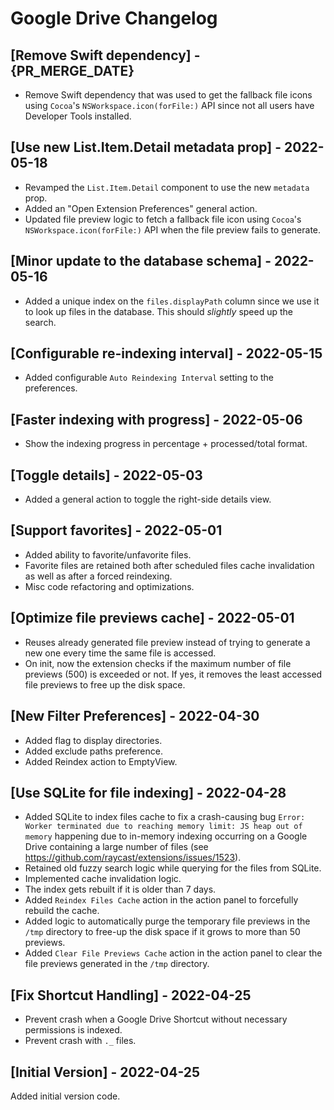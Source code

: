 # Google Drive Changelog

## [Remove Swift dependency] - {PR_MERGE_DATE}

- Remove Swift dependency that was used to get the fallback file icons using `Cocoa`'s `NSWorkspace.icon(forFile:)` API since not all users have Developer Tools installed.

## [Use new List.Item.Detail metadata prop] - 2022-05-18

- Revamped the `List.Item.Detail` component to use the new `metadata` prop.
- Added an "Open Extension Preferences" general action.
- Updated file preview logic to fetch a fallback file icon using `Cocoa`'s `NSWorkspace.icon(forFile:)` API when the file preview fails to generate.

## [Minor update to the database schema] - 2022-05-16

- Added a unique index on the `files.displayPath` column since we use it to look up files in the database. This should _slightly_ speed up the search.

## [Configurable re-indexing interval] - 2022-05-15

- Added configurable `Auto Reindexing Interval` setting to the preferences.

## [Faster indexing with progress] - 2022-05-06

- Show the indexing progress in percentage + processed/total format.

## [Toggle details] - 2022-05-03

- Added a general action to toggle the right-side details view.

## [Support favorites] - 2022-05-01

- Added ability to favorite/unfavorite files.
- Favorite files are retained both after scheduled files cache invalidation as well as after a forced reindexing.
- Misc code refactoring and optimizations.

## [Optimize file previews cache] - 2022-05-01

- Reuses already generated file preview instead of trying to generate a new one every time the same file is accessed.
- On init, now the extension checks if the maximum number of file previews (500) is exceeded or not. If yes, it removes the least accessed file previews to free up the disk space.

## [New Filter Preferences] - 2022-04-30

- Added flag to display directories.
- Added exclude paths preference.
- Added Reindex action to EmptyView.

## [Use SQLite for file indexing] - 2022-04-28

- Added SQLite to index files cache to fix a crash-causing bug `Error: Worker terminated due to reaching memory limit: JS heap out of memory` happening due to in-memory indexing occurring on a Google Drive containing a large number of files (see https://github.com/raycast/extensions/issues/1523).
- Retained old fuzzy search logic while querying for the files from SQLite.
- Implemented cache invalidation logic.
- The index gets rebuilt if it is older than 7 days.
- Added `Reindex Files Cache` action in the action panel to forcefully rebuild the cache.
- Added logic to automatically purge the temporary file previews in the `/tmp` directory to free-up the disk space if it grows to more than 50 previews.
- Added `Clear File Previews Cache` action in the action panel to clear the file previews generated in the `/tmp` directory.

## [Fix Shortcut Handling] - 2022-04-25

- Prevent crash when a Google Drive Shortcut without necessary permissions is indexed.
- Prevent crash with `._` files.

## [Initial Version] - 2022-04-25

Added initial version code.

